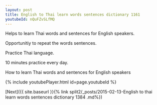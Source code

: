 ```yaml
---
layout: post
title: English to Thai learn words sentences dictionary 1161 
youtubeId: nQuFZvSLfMQ
---
```

 
 
Helps to learn Thai words and sentences for English speakers.

Opportunitiy to repeat the words sentences. 

Practice Thai language. 
 
10 minutes practice every day. 
 
How to learn Thai words and sentences for English speakers 
 
{% include youtubePlayer.html id=page.youtubeId %}
 
 
[Next]({{ site.baseurl }}{% link  split2/_posts/2015-02-13-English to thai learn words sentences dictionary 1384 .md%})
 
